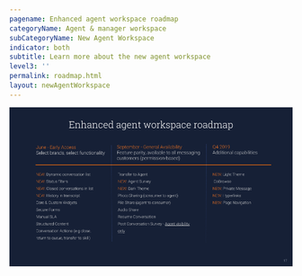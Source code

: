 ```yaml
---
pagename: Enhanced agent workspace roadmap
categoryName: Agent & manager workspace
subCategoryName: New Agent Workspace
indicator: both
subtitle: Learn more about the new agent workspace
level3: ''
permalink: roadmap.html
layout: newAgentWorkspace
---
```


![alt text](img/new-workspace-roadmap.png)

